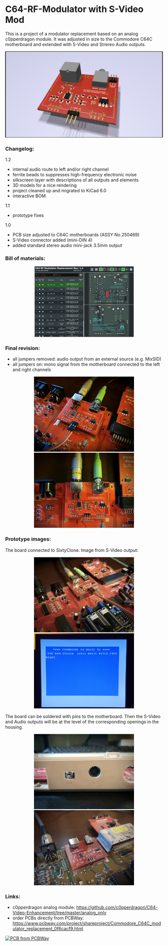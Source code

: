 # C64-RF-Modulator with S-Video Mod

This is a project of a modulator replacement based on an analog c0pperdragon module. It was adjusted in size to the Commodore C64C motherboard and extended with S-Video and Strereo Audio outputs.

![](images/pcb-c64c-v1.2.png)

### Changelog:

1.2
- internal audio route to left and/or right channel
- ferrite beads to suppresses high-frequency electronic noise
- silkscreen layer with descriptions of all outputs and elements
- 3D models for a nice rendering
- project cleaned up and migrated to KiCad 6.0
- interactive BOM

1.1
- prototype fixes

1.0
- PCB size adjusted to C64C motherboards (ASSY No.250469)
- S-Video connector added (mini-DIN 4)
- added standard stereo audio mini-jack 3.5mm output

### Bill of materials:

<p align="center">
<a href="https://htmlpreview.github.io/?https://raw.githubusercontent.com/pmandes/C64-RF-Modulator/main/bom/ibom.html
"><img src="https://raw.githubusercontent.com/pmandes/C64-RF-Modulator/main/images/bom.png" height="225"></a>
</p>

### Final revision:

- all jumpers removed: audio output from an external source (e.g. MixSID)
- all jumpers on: mono signal from the motherboard connected to the left and right channels

<p align="center">
<img src="https://raw.githubusercontent.com/pmandes/C64-RF-Modulator/main/images/v1.2-ext-audio.jpg" height="240">
<img src="https://raw.githubusercontent.com/pmandes/C64-RF-Modulator/main/images/v1.2-int-audio.jpg" height="240">
</p>


### Prototype images:

The board connected to SixtyClone. Image from S-Video output:

<p align="center">
<img src="https://raw.githubusercontent.com/pmandes/C64-RF-Modulator/main/images/c64c-mount.jpg" height="240">
<img src="https://raw.githubusercontent.com/pmandes/C64-RF-Modulator/main/images/c64c-basic.jpg" height="240">
</p>

The board can be soldered with pins to the motherboard. Then the S-Video and Audio outputs will be at the level of the corresponding openings in the housing.

<p align="center">
<img src="https://raw.githubusercontent.com/pmandes/C64-RF-Modulator/main/images/c64c-back.jpg" height="240">
<img src="https://raw.githubusercontent.com/pmandes/C64-RF-Modulator/main/images/c64c-soldered.jpg" height="240">
</p>

### Links:
- c0pperdragon analog module: https://github.com/c0pperdragon/C64-Video-Enhancement/tree/master/analog_only
- order PCBs directly from PCBWay: https://www.pcbway.com/project/shareproject/Commodore_C64C_modulator_replacement_0f6cacf9.html

<a href="https://www.pcbway.com/project/shareproject/Commodore_C64C_modulator_replacement_0f6cacf9.html"><img src="https://www.pcbway.com/project/img/images/frompcbway-1220.png" alt="PCB from PCBWay" /></a>
